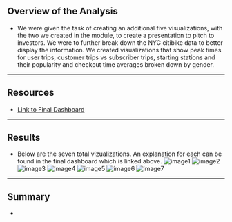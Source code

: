 ## Overview of the Analysis
- We were given the task of creating an additional five visualizations, with the two we created in the module, to create a presentation to pitch to investors. We were to further break down the NYC citibike data to better display the information. We created visualizations that show peak times for user trips, customer trips vs subscriber trips, starting stations and their popularity and checkout time averages broken down by gender.
--------------------------
## Resources
- [Link to Final Dashboard](https://public.tableau.com/app/profile/nicholas.weyenberg/viz/NYC-Citibike-Data/Story1)
--------------------------
## Results
- Below are the seven total vizualizations. An explanation for each can be found in the final dashboard which is linked above.
![image1](https://user-images.githubusercontent.com/80421977/123153541-64843400-d42b-11eb-8420-4ce46d66ba93.PNG)
![image2](https://user-images.githubusercontent.com/80421977/123153545-65b56100-d42b-11eb-852d-151cb5f08d4f.PNG)
![image3](https://user-images.githubusercontent.com/80421977/123153555-66e68e00-d42b-11eb-90d1-944c1e32b9e9.PNG)
![image4](https://user-images.githubusercontent.com/80421977/123153557-6817bb00-d42b-11eb-9671-0b7a598ece00.PNG)
![image5](https://user-images.githubusercontent.com/80421977/123153563-69e17e80-d42b-11eb-8a3e-07f09ae70e63.PNG)
![image6](https://user-images.githubusercontent.com/80421977/123153565-6b12ab80-d42b-11eb-9ee3-b50b7840ad29.PNG)
![image7](https://user-images.githubusercontent.com/80421977/123153570-6bab4200-d42b-11eb-875c-94f81f94a296.PNG)
--------------------------
## Summary
- 

